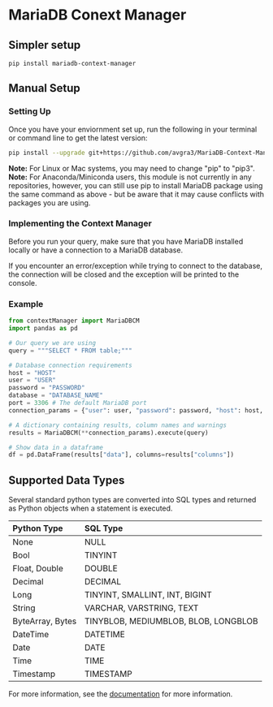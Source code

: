 # MariaDB Conext Manager
## Simpler setup

```pip install mariadb-context-manager```


## Manual Setup
### Setting Up

Once you have your enviornment set up, run the following in your terminal or command line to get the latest version:

```bash
pip install --upgrade git+https://github.com/avgra3/MariaDB-Context-Manager.git
```

__Note:__ For Linux or Mac systems, you may need to change "pip" to "pip3".
__Note:__ For Anaconda/Miniconda users, this module is not currently in any repositories, however, you can still use pip to install MariaDB package using the same command as above - but be aware that it may cause conflicts with packages you are using.

### Implementing the Context Manager

Before you run your query, make sure that you have MariaDB installed locally or have a connection to a MariaDB database.

If you encounter an error/exception while trying to connect to the database, the connection will be closed and the exception will be printed to the console.

### Example

```python
from contextManager import MariaDBCM
import pandas as pd

# Our query we are using
query = """SELECT * FROM table;"""

# Database connection requirements
host = "HOST"
user = "USER"
password = "PASSWORD"
database = "DATABASE_NAME"
port = 3306 # The default MariaDB port
connection_params = {"user": user, "password": password, "host": host, "port": 3306, "database": database}

# A dictionary containing results, column names and warnings
results = MariaDBCM(**connection_params).execute(query)

# Show data in a dataframe
df = pd.DataFrame(results["data"], columns=results["columns"])
```

## Supported Data Types

Several standard python types are converted into SQL types and returned as Python objects when a statement is executed.

| Python Type | SQL Type |
|:--- | :--- |
| None | NULL |
| Bool | TINYINT |
| Float, Double | DOUBLE |
| Decimal | DECIMAL |
| Long | TINYINT, SMALLINT, INT, BIGINT |
| String | VARCHAR, VARSTRING, TEXT |
| ByteArray, Bytes | TINYBLOB, MEDIUMBLOB, BLOB, LONGBLOB |
| DateTime | DATETIME |
| Date | DATE |
| Time | TIME |
| Timestamp | TIMESTAMP |

For more information, see the [documentation](https://mariadb-corporation.github.io/mariadb-connector-python/usage.html) for more information.
